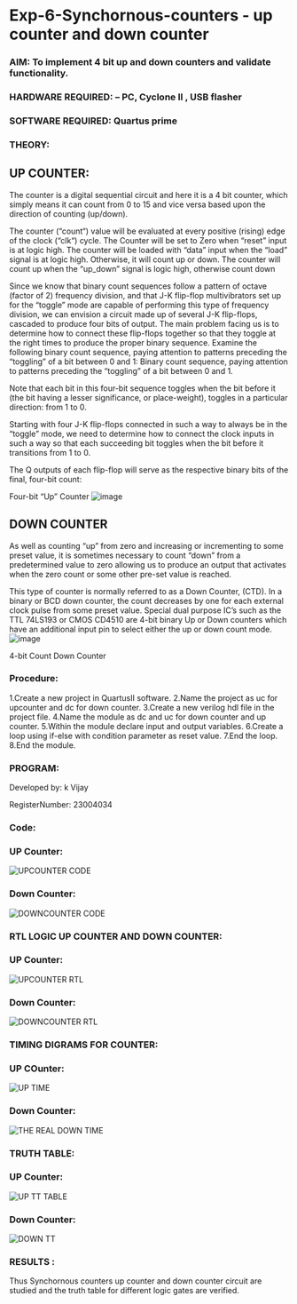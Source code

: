 # Exp-6-Synchornous-counters - up counter and down counter 
### AIM: To implement 4 bit up and down counters and validate  functionality.
### HARDWARE REQUIRED:  – PC, Cyclone II , USB flasher
### SOFTWARE REQUIRED:   Quartus prime
### THEORY:

## UP COUNTER: 
The counter is a digital sequential circuit and here it is a 4 bit counter, which simply means it can count from 0 to 15 and vice versa based upon the direction of counting (up/down). 

The counter (“count“) value will be evaluated at every positive (rising) edge of the clock (“clk“) cycle.
The Counter will be set to Zero when “reset” input is at logic high.
The counter will be loaded with “data” input when the “load” signal is at logic high. Otherwise, it will count up or down.
The counter will count up when the “up_down” signal is logic high, otherwise count down

Since we know that binary count sequences follow a pattern of octave (factor of 2) frequency division, and that J-K flip-flop multivibrators set up for the “toggle” mode are capable of performing this type of frequency division, we can envision a circuit made up of several J-K flip-flops, cascaded to produce four bits of output.
The main problem facing us is to determine how to connect these flip-flops together so that they toggle at the right times to produce the proper binary sequence.
Examine the following binary count sequence, paying attention to patterns preceding the “toggling” of a bit between 0 and 1:
Binary count sequence, paying attention to patterns preceding the “toggling” of a bit between 0 and 1.

Note that each bit in this four-bit sequence toggles when the bit before it (the bit having a lesser significance, or place-weight), toggles in a particular direction: from 1 to 0.



 
 

Starting with four J-K flip-flops connected in such a way to always be in the “toggle” mode, we need to determine how to connect the clock inputs in such a way so that each succeeding bit toggles when the bit before it transitions from 1 to 0.

The Q outputs of each flip-flop will serve as the respective binary bits of the final, four-bit count:

 
 

Four-bit “Up” Counter
![image](https://user-images.githubusercontent.com/36288975/169644758-b2f4339d-9532-40c5-af40-8f4f8c942e2c.png)



## DOWN COUNTER 

As well as counting “up” from zero and increasing or incrementing to some preset value, it is sometimes necessary to count “down” from a predetermined value to zero allowing us to produce an output that activates when the zero count or some other pre-set value is reached.

This type of counter is normally referred to as a Down Counter, (CTD). In a binary or BCD down counter, the count decreases by one for each external clock pulse from some preset value. Special dual purpose IC’s such as the TTL 74LS193 or CMOS CD4510 are 4-bit binary Up or Down counters which have an additional input pin to select either the up or down count mode.
![image](https://user-images.githubusercontent.com/36288975/169644844-1a14e123-7228-4ed8-81a9-eb937dff4ac8.png)


4-bit Count Down Counter
### Procedure:

1.Create a new project in QuartusII software. 2.Name the project as uc for upcounter and dc for
down counter. 3.Create a new verilog hdl file in the project file. 4.Name the module as dc and uc for
down counter and up counter. 5.Within the module declare input and output variables. 6.Create a
loop using if-else with condition parameter as reset value. 7.End the loop. 8.End the module.

### PROGRAM:

Developed by: k Vijay

RegisterNumber: 23004034

### Code:
### UP Counter:

![UPCOUNTER CODE](https://github.com/vijaygowdu/Exp-7-Synchornous-counters-/assets/147473788/5c712808-247c-4e68-998c-6dbae4859304)

### Down Counter:

![DOWNCOUNTER CODE](https://github.com/vijaygowdu/Exp-7-Synchornous-counters-/assets/147473788/6d19b64d-87b5-4042-a087-7e9f84e1ee73)

### RTL LOGIC UP COUNTER AND DOWN COUNTER:
### UP Counter:

![UPCOUNTER RTL](https://github.com/vijaygowdu/Exp-7-Synchornous-counters-/assets/147473788/89f48fe2-15a0-4c57-b2e5-d4312f3a1494)

### Down Counter:

![DOWNCOUNTER RTL](https://github.com/vijaygowdu/Exp-7-Synchornous-counters-/assets/147473788/0e3ac728-0cdf-45f8-b1ab-60a2fe02a0fa)

### TIMING DIGRAMS FOR COUNTER:
### UP COunter:

![UP TIME](https://github.com/vijaygowdu/Exp-7-Synchornous-counters-/assets/147473788/61238d78-6789-455e-8ba3-724acf59914e)

### Down Counter:

![THE REAL DOWN TIME](https://github.com/vijaygowdu/Exp-7-Synchornous-counters-/assets/147473788/e1fbd024-e72f-4d0f-92c4-de0df5c69c60)

### TRUTH TABLE:
### UP Counter:

![UP TT TABLE](https://github.com/vijaygowdu/Exp-7-Synchornous-counters-/assets/147473788/02dfef29-e524-4930-aa12-701001a67747)

### Down Counter:

![DOWN TT](https://github.com/vijaygowdu/Exp-7-Synchornous-counters-/assets/147473788/b65ca087-8671-4f2f-b20c-e6ffd2cce365)

### RESULTS :
Thus Synchornous counters up counter and down counter circuit are studied and the truth table for
different logic gates are verified.
